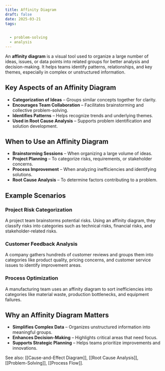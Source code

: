 ```yaml
---
title: Affinity Diagram
draft: false
date: 2025-03-21
tags:
  
  
  - problem-solving
  - analysis
---
```


An **affinity diagram** is a visual tool used to organize a large number of ideas, issues, or data points into related groups for better analysis and decision-making. It helps teams identify patterns, relationships, and key themes, especially in complex or unstructured information.

## Key Aspects of an Affinity Diagram
- **Categorization of Ideas** – Groups similar concepts together for clarity.
- **Encourages Team Collaboration** – Facilitates brainstorming and collective problem-solving.
- **Identifies Patterns** – Helps recognize trends and underlying themes.
- **Used in Root Cause Analysis** – Supports problem identification and solution development.

## When to Use an Affinity Diagram
- **Brainstorming Sessions** – When organizing a large volume of ideas.
- **Project Planning** – To categorize risks, requirements, or stakeholder concerns.
- **Process Improvement** – When analyzing inefficiencies and identifying solutions.
- **Root Cause Analysis** – To determine factors contributing to a problem.

## Example Scenarios

### **Project Risk Categorization**
A project team brainstorms potential risks. Using an affinity diagram, they classify risks into categories such as technical risks, financial risks, and stakeholder-related risks.

### **Customer Feedback Analysis**
A company gathers hundreds of customer reviews and groups them into categories like product quality, pricing concerns, and customer service issues to identify improvement areas.

### **Process Optimization**
A manufacturing team uses an affinity diagram to sort inefficiencies into categories like material waste, production bottlenecks, and equipment failures.

## Why an Affinity Diagram Matters
- **Simplifies Complex Data** – Organizes unstructured information into meaningful groups.
- **Enhances Decision-Making** – Highlights critical areas that need focus.
- **Supports Strategic Planning** – Helps teams prioritize improvements and innovations.

See also: [[Cause-and-Effect Diagram]], [[Root Cause Analysis]], [[Problem-Solving]], [[Process Flow]].
